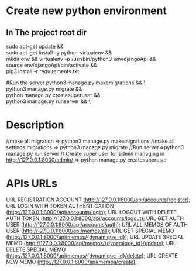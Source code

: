 
# Create new python environment
## In The project root dir
sudo apt-get update && \
sudo apt-get install -y python-virtualenv && \
mkdir env && virtualenv -p /usr/bin/python3 env/djangoApi && \
source env/djangoApi/bin/activate && \
pip3 install -r requirements.txt

#Run the server 
python3 manage.py makemigrations && \  
python3 manage.py migrate && \
python manage.py createsuperuser && \
python3 manage.py runserver && \






# Description 

//make all migration => python3 manage.py makemigrations 
//make all settings migrations => python3 manage.py migrate
//Run server=>python3 manage.py run server
// Create super user for admin managing in http://127.0.0.1:8000/admin/ => python manage.py createsuperuser


# APIs URLs
URL REGISTRATION ACCOUNT (http://127.0.0.1:8000/api/accounts/register);
URL LOGIN WITH TOKEN AUTHENTICATION (http://127.0.0.1:8000/api/accounts/login);
URL LOGOUT WITH DELETE AUTH TOKEN (http://127.0.0.1:8000/api/accounts/logout);
URL GET AUTH USER (http://127.0.0.1:8000/api/accounts/auth);
URL ALL MEMOS OF AUTH USER (http://127.0.0.1:8000/api/memos/all);
URL GET SPECIAL MEMO (http://127.0.0.1:8000/api/memos/{dynamique_id});
URL UPDATE SPECIAL MEMO (http://127.0.0.1:8000/api/memos/{dynamique_id}/update);
URL DELETE SPECIAL MEMO (http://127.0.0.1:8000/api/memos/{dynamique_id}/delete);
URL CREATE NEW MEMO (http://127.0.0.1:8000/api/memos/create);


